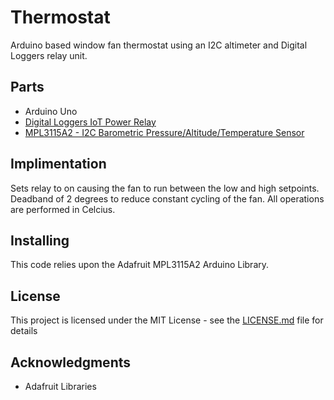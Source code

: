 # Thermostat
Arduino based window fan thermostat using an I2C altimeter and Digital Loggers relay unit.

## Parts
- Arduino Uno
- [Digital Loggers IoT Power Relay](https://www.adafruit.com/product/2935)
- [MPL3115A2 - I2C Barometric Pressure/Altitude/Temperature Sensor](https://www.adafruit.com/product/1893)

## Implimentation
Sets relay to on causing the fan to run between the low and high setpoints. Deadband of 2 degrees to reduce constant cycling of the fan. All operations are performed in Celcius.

## Installing
This code relies upon the Adafruit MPL3115A2 Arduino Library.

## License

This project is licensed under the MIT License - see the [LICENSE.md](LICENSE.md) file for details

## Acknowledgments

* Adafruit Libraries
